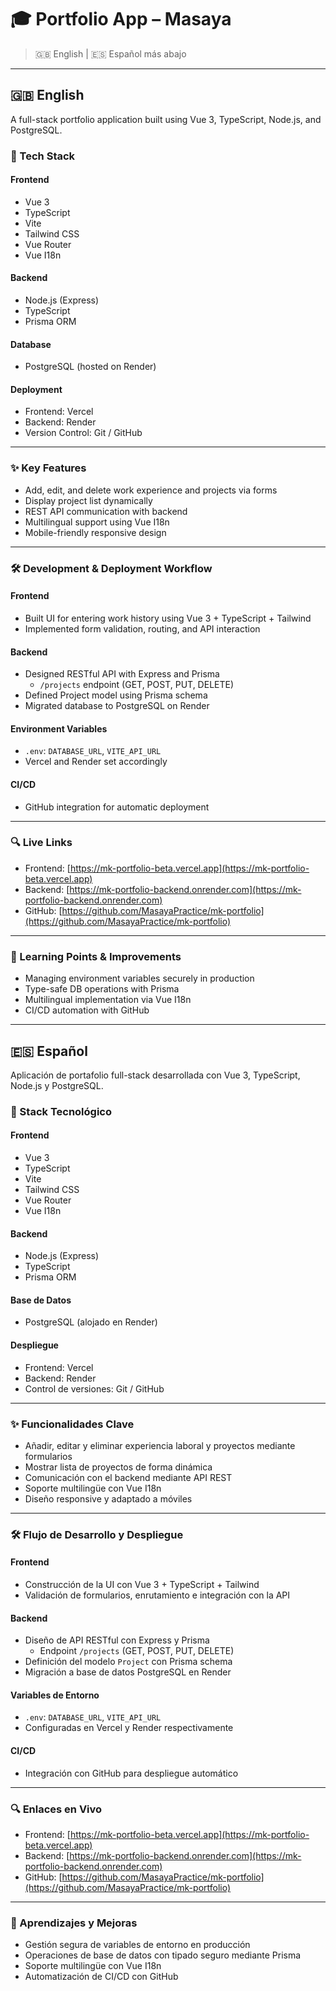 # 🎓 Portfolio App – Masaya

> 🇬🇧 English | 🇪🇸 Español más abajo

---

## 🇬🇧 English

A full-stack portfolio application built using Vue 3, TypeScript, Node.js, and PostgreSQL.

### 🔧 Tech Stack

#### Frontend

- Vue 3
- TypeScript
- Vite
- Tailwind CSS
- Vue Router
- Vue I18n

#### Backend

- Node.js (Express)
- TypeScript
- Prisma ORM

#### Database

- PostgreSQL (hosted on Render)

#### Deployment

- Frontend: Vercel
- Backend: Render
- Version Control: Git / GitHub

---

### ✨ Key Features

- Add, edit, and delete work experience and projects via forms
- Display project list dynamically
- REST API communication with backend
- Multilingual support using Vue I18n
- Mobile-friendly responsive design

---

### 🛠️ Development & Deployment Workflow

#### Frontend

- Built UI for entering work history using Vue 3 + TypeScript + Tailwind
- Implemented form validation, routing, and API interaction

#### Backend

- Designed RESTful API with Express and Prisma
  - `/projects` endpoint (GET, POST, PUT, DELETE)
- Defined Project model using Prisma schema
- Migrated database to PostgreSQL on Render

#### Environment Variables

- `.env`: `DATABASE_URL`, `VITE_API_URL`
- Vercel and Render set accordingly

#### CI/CD

- GitHub integration for automatic deployment

---

### 🔍 Live Links

- Frontend: [https://mk-portfolio-beta.vercel.app](https://mk-portfolio-beta.vercel.app)
- Backend: [https://mk-portfolio-backend.onrender.com](https://mk-portfolio-backend.onrender.com)
- GitHub: [https://github.com/MasayaPractice/mk-portfolio](https://github.com/MasayaPractice/mk-portfolio)

---

### 🧠 Learning Points & Improvements

- Managing environment variables securely in production
- Type-safe DB operations with Prisma
- Multilingual implementation via Vue I18n
- CI/CD automation with GitHub

---

## 🇪🇸 Español

Aplicación de portafolio full-stack desarrollada con Vue 3, TypeScript, Node.js y PostgreSQL.

### 🔧 Stack Tecnológico

#### Frontend

- Vue 3
- TypeScript
- Vite
- Tailwind CSS
- Vue Router
- Vue I18n

#### Backend

- Node.js (Express)
- TypeScript
- Prisma ORM

#### Base de Datos

- PostgreSQL (alojado en Render)

#### Despliegue

- Frontend: Vercel
- Backend: Render
- Control de versiones: Git / GitHub

---

### ✨ Funcionalidades Clave

- Añadir, editar y eliminar experiencia laboral y proyectos mediante formularios
- Mostrar lista de proyectos de forma dinámica
- Comunicación con el backend mediante API REST
- Soporte multilingüe con Vue I18n
- Diseño responsive y adaptado a móviles

---

### 🛠️ Flujo de Desarrollo y Despliegue

#### Frontend

- Construcción de la UI con Vue 3 + TypeScript + Tailwind
- Validación de formularios, enrutamiento e integración con la API

#### Backend

- Diseño de API RESTful con Express y Prisma
  - Endpoint `/projects` (GET, POST, PUT, DELETE)
- Definición del modelo `Project` con Prisma schema
- Migración a base de datos PostgreSQL en Render

#### Variables de Entorno

- `.env`: `DATABASE_URL`, `VITE_API_URL`
- Configuradas en Vercel y Render respectivamente

#### CI/CD

- Integración con GitHub para despliegue automático

---

### 🔍 Enlaces en Vivo

- Frontend: [https://mk-portfolio-beta.vercel.app](https://mk-portfolio-beta.vercel.app)
- Backend: [https://mk-portfolio-backend.onrender.com](https://mk-portfolio-backend.onrender.com)
- GitHub: [https://github.com/MasayaPractice/mk-portfolio](https://github.com/MasayaPractice/mk-portfolio)

---

### 🧠 Aprendizajes y Mejoras

- Gestión segura de variables de entorno en producción
- Operaciones de base de datos con tipado seguro mediante Prisma
- Soporte multilingüe con Vue I18n
- Automatización de CI/CD con GitHub
